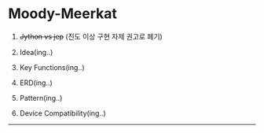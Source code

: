 # Moody-Meerkat

1. ~~Jython vs jep~~
(진도 이상 구현 자제 권고로 폐기)

2. Idea(ing..)

3. Key Functions(ing..)

4. ERD(ing..)

5. Pattern(ing..)

6. Device Compatibility(ing..)





***
